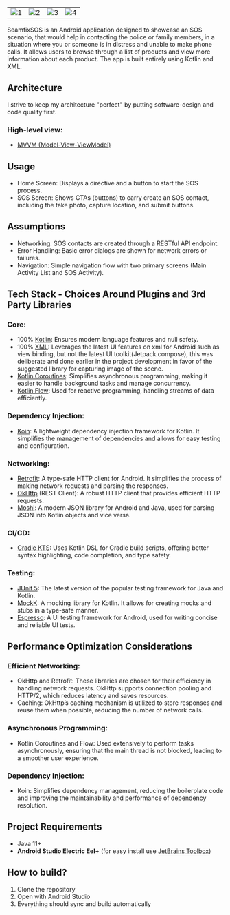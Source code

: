 |          |             |                |       |
| :---:    |    :----:   |          :---: | :---: |
| ![1](https://drive.google.com/uc?export=view&id=1IIwVZc1X2dRYEs2xza5xqeBxJlQalS2f) | ![2](https://drive.google.com/uc?export=view&id=1hCSVqWT6Ak8WetckxMGMDNoS8iQlO2GT) | ![3](https://drive.google.com/uc?export=view&id=15fn7GHbi8L8PQQIXmXl6HXxMcgJ8nTMG) | ![4](https://drive.google.com/uc?export=view&id=1dy_ncPV1PevklRhNLOFfKk971Enw6xwz)


SeamfixSOS is an Android application designed to showcase an SOS scenario, that would help in contacting the police or family members, in a situation where you or someone is in distress and unable to make phone calls. 
It allows users to browse through a list of products and view more information about each product. The app is built entirely using Kotlin and XML.


## Architecture
I strive to keep my architecture "perfect" by putting software-design and code quality first.

### High-level view:

- [MVVM (Model-View-ViewModel)](https://www.techtarget.com/whatis/definition/Model-View-ViewModel#:~:text=Model%2DView%2DViewModel%20(MVVM)%20is%20a%20software%20design,Ken%20Cooper%20and%20John%20Gossman.)

## Usage
- Home Screen: Displays a directive and a button to start the SOS process.
- SOS Screen: Shows CTAs (buttons) to carry create an SOS contact, including the take photo, capture location, and submit buttons.

## Assumptions
- Networking: SOS contacts are created through a RESTful API endpoint.
- Error Handling: Basic error dialogs are shown for network errors or failures.
- Navigation: Simple navigation flow with two primary screens (Main Activity List and SOS Activity).

## Tech Stack - Choices Around Plugins and 3rd Party Libraries

### Core:
- 100% [Kotlin](https://kotlinlang.org/): Ensures modern language features and null safety.
- 100% [XML](https://developer.android.com/reference/android/util/Xml): Leverages the latest UI features on xml for Android such as view binding, but not the latest UI toolkit(Jetpack compose), this was deliberate and done earlier in the project development in favor of the suggested library for capturing image of the scene.
- [Kotlin Coroutines](https://kotlinlang.org/docs/coroutines-overview.html): Simplifies asynchronous programming, making it easier to handle background tasks and manage concurrency.
- [Kotlin Flow](https://kotlinlang.org/docs/flow.html): Used for reactive programming, handling streams of data efficiently.

### Dependency Injection:
- [Koin](https://insert-koin.io/): A lightweight dependency injection framework for Kotlin. It simplifies the management of dependencies and allows for easy testing and configuration.

### Networking:
- [Retrofit](https://square.github.io/retrofit/): A type-safe HTTP client for Android. It simplifies the process of making network requests and parsing the responses.
- [OkHttp](https://square.github.io/okhttp/) (REST Client): A robust HTTP client that provides efficient HTTP requests.
- [Moshi](https://github.com/square/retrofit/blob/trunk/retrofit-converters/moshi/README.md): A modern JSON library for Android and Java, used for parsing JSON into Kotlin objects and vice versa.

### CI/CD:
- [Gradle KTS](https://docs.gradle.org/current/userguide/kotlin_dsl.html): Uses Kotlin DSL for Gradle build scripts, offering better syntax highlighting, code completion, and type safety.

### Testing:
- [JUnit 5](https://junit.org/junit5/): The latest version of the popular testing framework for Java and Kotlin.
- [MockK](https://mockk.io/): A mocking library for Kotlin. It allows for creating mocks and stubs in a type-safe manner.
- [Espresso](https://developer.android.com/training/testing/espresso): A UI testing framework for Android, used for writing concise and reliable UI tests.


## Performance Optimization Considerations

### Efficient Networking:
- OkHttp and Retrofit: These libraries are chosen for their efficiency in handling network requests. OkHttp supports connection pooling and HTTP/2, which reduces latency and saves resources.
- Caching: OkHttp’s caching mechanism is utilized to store responses and reuse them when possible, reducing the number of network calls.

### Asynchronous Programming:
- Kotlin Coroutines and Flow: Used extensively to perform tasks asynchronously, ensuring that the main thread is not blocked, leading to a smoother user experience.

### Dependency Injection:
- Koin: Simplifies dependency management, reducing the boilerplate code and improving the maintainability and performance of dependency resolution.


## Project Requirements
- Java 11+
- **Android Studio Electric Eel+** (for easy install
  use [JetBrains Toolbox](https://www.jetbrains.com/toolbox-app/))

## How to build?
1. Clone the repository
2. Open with Android Studio
3. Everything should sync and build automatically

